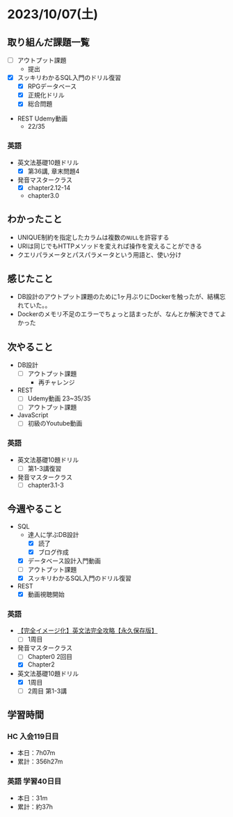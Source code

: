 # 2023/10/07(土)

## 取り組んだ課題一覧

- [ ] アウトプット課題
  - 提出
- [x] スッキリわかるSQL入門のドリル復習
  - [x] RPGデータベース
  - [x] 正規化ドリル
  - [x] 総合問題

- REST Udemy動画
  - 22/35

### 英語

- 英文法基礎10題ドリル
  - [x] 第36講, 章末問題4
- 発音マスタークラス
  - [x] chapter2.12-14
  - chapter3.0

## わかったこと

- UNIQUE制約を指定したカラムは複数の`NULL`を許容する
- URIは同じでもHTTPメソッドを変えれば操作を変えることができる
- クエリパラメータとパスパラメータという用語と、使い分け

## 感じたこと

- DB設計のアウトプット課題のために1ヶ月ぶりにDockerを触ったが、結構忘れていた。。
- Dockerのメモリ不足のエラーでちょっと詰まったが、なんとか解決できてよかった

## 次やること

- DB設計
  - [ ] アウトプット課題
    - 再チャレンジ

- REST
  - [ ] Udemy動画 23~35/35
  - [ ] アウトプット課題
  
- JavaScript
  - [ ] 初級のYoutube動画

### 英語

- 英文法基礎10題ドリル
  - [ ] 第1-3講復習
- 発音マスタークラス
  - [ ] chapter3.1-3

## 今週やること

- SQL
  - 達人に学ぶDB設計
    - [x] 読了
    - [x] ブログ作成
  - [x] データベース設計入門動画
  - [ ] アウトプット課題
  - [x] スッキリわかるSQL入門のドリル復習
- REST
  - [x] 動画視聴開始

### 英語

- [【完全イメージ化】英文法完全攻略【永久保存版】](https://youtu.be/c1xbL9Ql4F0?si=f3kFSn2FOjloqZXc)
  - [ ] 1周目
- 発音マスタークラス
  - [ ] Chapter0 2回目
  - [x] Chapter2
- 英文法基礎10題ドリル
  - [x] 1周目
  - [ ] 2周目 第1-3講

## 学習時間

### HC 入会119日目

- 本日：7h07m
- 累計：356h27m

### 英語 学習40日目

- 本日：31m
- 累計：約37h
